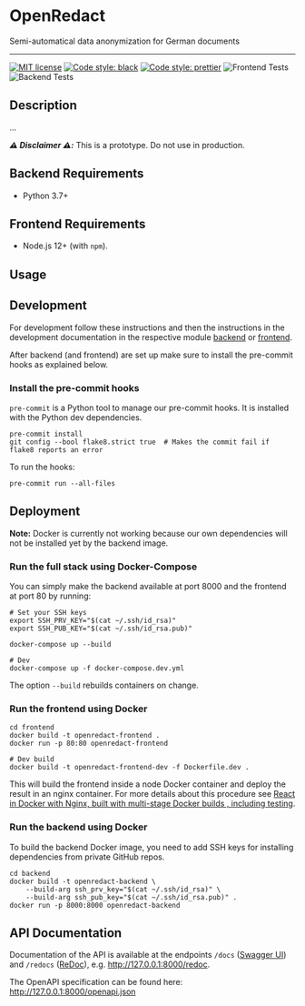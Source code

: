 # OpenRedact

Semi-automatical data anonymization for German documents

---

<!---[!Tests](https://github.com/openredact/openredact-app/workflows/Tests/badge.svg?branch=master)-->

[![MIT license](https://img.shields.io/badge/license-MIT-brightgreen.svg)](http://opensource.org/licenses/MIT)
[![Code style: black](https://img.shields.io/badge/code%20style-black-000000.svg?style=flat-square)](https://github.com/ambv/black)
[![Code style: prettier](https://img.shields.io/badge/code_style-prettier-ff69b4.svg?style=flat-square)](https://github.com/prettier/prettier)
![Frontend Tests](https://github.com/openredact/openredact-app/workflows/Frontend%20Tests/badge.svg?branch=master)
![Backend Tests](https://github.com/openredact/openredact-app/workflows/Backend%20Tests/badge.svg?branch=master)

## Description

...

_**:warning: Disclaimer :warning::**_ This is a prototype. Do not use in production.

## Backend Requirements

- Python 3.7+

## Frontend Requirements

- Node.js 12+ (with `npm`).

## Usage

## Development

For development follow these instructions and then the instructions in the development documentation in the respective
module [backend](backend/README.md) or [frontend](frontend/README.md).

After backend (and frontend) are set up make sure to install the pre-commit hooks as explained below.

### Install the pre-commit hooks

`pre-commit` is a Python tool to manage our pre-commit hooks. It is installed with the Python dev dependencies.

```
pre-commit install
git config --bool flake8.strict true  # Makes the commit fail if flake8 reports an error
```

To run the hooks:

```
pre-commit run --all-files
```

## Deployment

**Note:** Docker is currently not working because our own dependencies will not be installed yet by the backend image.

### Run the full stack using Docker-Compose

You can simply make the backend available at port 8000 and the frontend at port 80 by running:

```
# Set your SSH keys
export SSH_PRV_KEY="$(cat ~/.ssh/id_rsa)"
export SSH_PUB_KEY="$(cat ~/.ssh/id_rsa.pub)"

docker-compose up --build

# Dev
docker-compose up -f docker-compose.dev.yml
```

The option `--build` rebuilds containers on change.

### Run the frontend using Docker

```
cd frontend
docker build -t openredact-frontend .
docker run -p 80:80 openredact-frontend

# Dev build
docker build -t openredact-frontend-dev -f Dockerfile.dev .
```

This will build the frontend inside a node Docker container and deploy the result in an nginx container.
For more details about this procedure see [React in Docker with Nginx, built with multi-stage Docker builds
, including testing](https://medium.com/@tiangolo/react-in-docker-with-nginx-built-with-multi-stage-docker-builds-including-testing-8cc49d6ec305).

### Run the backend using Docker

To build the backend Docker image, you need to add SSH keys for installing dependencies from private GitHub repos.

```
cd backend
docker build -t openredact-backend \
    --build-arg ssh_prv_key="$(cat ~/.ssh/id_rsa)" \
    --build-arg ssh_pub_key="$(cat ~/.ssh/id_rsa.pub)" .
docker run -p 8000:8000 openredact-backend
```

## API Documentation

Documentation of the API is available at the endpoints `/docs` ([Swagger UI](https://swagger.io/tools/swagger-ui/))
and `/redocs` ([ReDoc](https://redocly.github.io/redoc/)), e.g. http://127.0.0.1:8000/redoc.

The OpenAPI specification can be found here: http://127.0.0.1:8000/openapi.json
